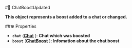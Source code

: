 #🔮 ChatBoostUpdated

**This object represents a boost added to a chat or changed.**

##⚙️ Properties

- **`chat`** (**[Chat](Chat.md)** ): **Chat which was boosted**
- **`boost`** (**[ChatBoost](ChatBoost.md)** ): **Infomation about the chat boost**
